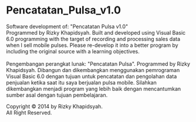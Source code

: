 # Pencatatan_Pulsa_v1.0
Software development of: "Pencatatan Pulsa v1.0" <br>
Programmed by Rizky Khapidsyah. Built and developed using Visual Basic 6.0 programming with the target of recording and processing sales data when I sell mobile pulses. Please re-develop it into a better program by including the original source with a learning objectives.
<br><br>
Pengembangan perangkat lunak: "Pencatatan Pulsa". Programmed by Rizky Khapidsyah. Dibangun dan dikembangkan menggunakan pemrograman Visual Basic 6.0 dengan tujuan untuk pencatatan dan pengolahan data penjualan ketika saat itu saya berjualan pulsa mobile. Silahkan dikembangkan menjadi program yang lebih baik dengan mencantumkan sumber asal dengan tujuan pembelajaran.

Copyright © 2014 by Rizky Khapidsyah. <br>
All Right Reserved.
